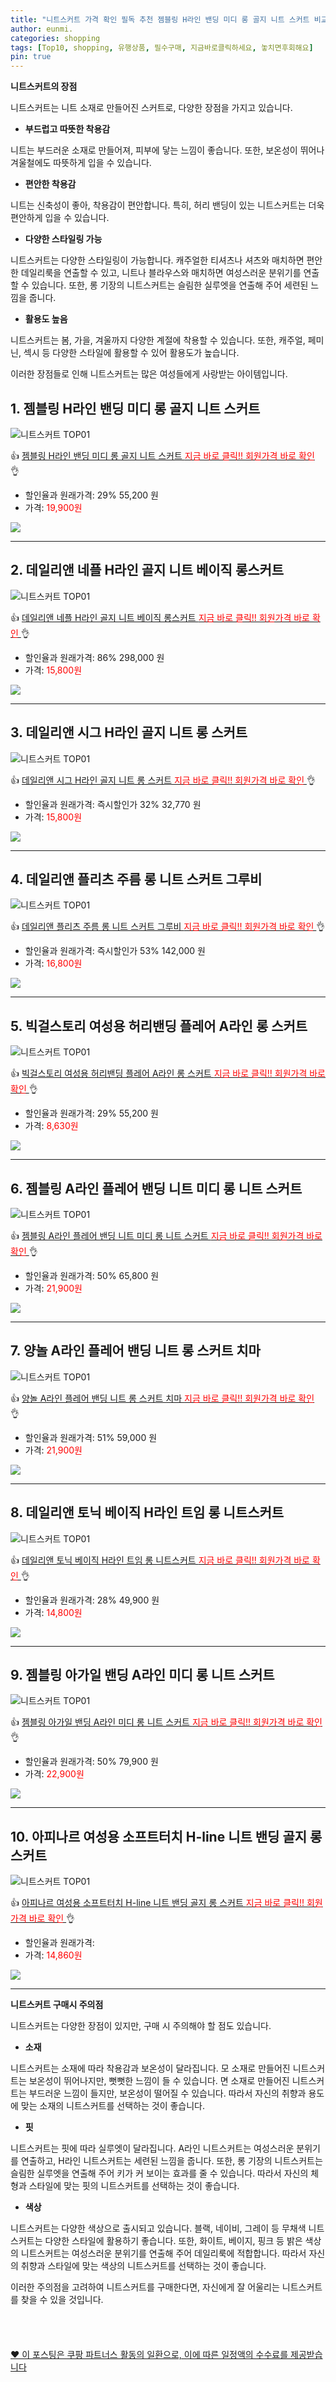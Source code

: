 ```yaml
---
title: "니트스커트 가격 확인 필독 추천 젬블링 H라인 밴딩 미디 롱 골지 니트 스커트 비교 장점 구매가이드"
author: eunmi.
categories: shopping
tags: [Top10, shopping, 유행상품, 필수구매, 지금바로클릭하세요, 놓치면후회해요]
pin: true
---
```

**니트스커트의 장점**

니트스커트는 니트 소재로 만들어진 스커트로, 다양한 장점을 가지고 있습니다.

* **부드럽고 따뜻한 착용감**

니트는 부드러운 소재로 만들어져, 피부에 닿는 느낌이 좋습니다. 또한, 보온성이 뛰어나 겨울철에도 따뜻하게 입을 수 있습니다.

* **편안한 착용감**

니트는 신축성이 좋아, 착용감이 편안합니다. 특히, 허리 밴딩이 있는 니트스커트는 더욱 편안하게 입을 수 있습니다.

* **다양한 스타일링 가능**

니트스커트는 다양한 스타일링이 가능합니다. 캐주얼한 티셔츠나 셔츠와 매치하면 편안한 데일리룩을 연출할 수 있고, 니트나 블라우스와 매치하면 여성스러운 분위기를 연출할 수 있습니다. 또한, 롱 기장의 니트스커트는 슬림한 실루엣을 연출해 주어 세련된 느낌을 줍니다.

* **활용도 높음**

니트스커트는 봄, 가을, 겨울까지 다양한 계절에 착용할 수 있습니다. 또한, 캐주얼, 페미닌, 섹시 등 다양한 스타일에 활용할 수 있어 활용도가 높습니다.

이러한 장점들로 인해 니트스커트는 많은 여성들에게 사랑받는 아이템입니다.

   

## 1. 젬블링 H라인 밴딩 미디 롱 골지 니트 스커트

![니트스커트 TOP01](https://thumbnail9.coupangcdn.com/thumbnails/remote/230x230ex/image/retail/images/4864474802984362-a4f31a2d-c309-42a9-972c-b093c886b01c.jpg)


👍 [젬블링 H라인 밴딩 미디 롱 골지 니트 스커트 <font color=red> 지금 바로 클릭!! 회원가격 바로 확인 </font> ](https://link.coupang.com/re/AFFSDP?lptag=AF3617701&subid=GithubCoopas&pageKey=7571640409&traceid=V0-153&itemId=19969673223&vendorItemId=87068204981) 👌 


- 할인율과 원래가격: 29%  55,200   원
- 가격: <span style='color:red'>19,900원</span>

[![](/discount_price.png)](https://link.coupang.com/re/AFFSDP?lptag=AF3617701&subid=GithubCoopas&pageKey=7571640409&traceid=V0-153&itemId=19969673223&vendorItemId=87068204981)

---


   

## 2. 데일리앤 네플 H라인 골지 니트 베이직 롱스커트

![니트스커트 TOP01](https://thumbnail7.coupangcdn.com/thumbnails/remote/230x230ex/image/vendor_inventory/5e20/6637198c3bd6e9ecabec859bcb1b5253ddee2b233856d3de6d1b1950d45d.jpg)


👍 [데일리앤 네플 H라인 골지 니트 베이직 롱스커트 <font color=red> 지금 바로 클릭!! 회원가격 바로 확인 </font> ](https://link.coupang.com/re/AFFSDP?lptag=AF3617701&subid=GithubCoopas&pageKey=4624967357&traceid=V0-153&itemId=5736961646&vendorItemId=73035658558) 👌 


- 할인율과 원래가격: 86%  298,000   원
- 가격: <span style='color:red'>15,800원</span>

[![](/discount_price.png)](https://link.coupang.com/re/AFFSDP?lptag=AF3617701&subid=GithubCoopas&pageKey=4624967357&traceid=V0-153&itemId=5736961646&vendorItemId=73035658558)

---


   

## 3. 데일리앤 시그 H라인 골지 니트 롱 스커트

![니트스커트 TOP01](https://thumbnail10.coupangcdn.com/thumbnails/remote/230x230ex/image/vendor_inventory/8de0/7b0d5452587ebc2502be1893906982246234e59f52e8558e0f3655b6c8b2.jpg)


👍 [데일리앤 시그 H라인 골지 니트 롱 스커트 <font color=red> 지금 바로 클릭!! 회원가격 바로 확인 </font> ](https://link.coupang.com/re/AFFSDP?lptag=AF3617701&subid=GithubCoopas&pageKey=6889871152&traceid=V0-153&itemId=16538023552&vendorItemId=83724775434) 👌 


- 할인율과 원래가격: 즉시할인가 32%  32,770   원
- 가격: <span style='color:red'>15,800원</span>

[![](/discount_price.png)](https://link.coupang.com/re/AFFSDP?lptag=AF3617701&subid=GithubCoopas&pageKey=6889871152&traceid=V0-153&itemId=16538023552&vendorItemId=83724775434)

---


   

## 4. 데일리앤 플리츠 주름 롱 니트 스커트 그루비

![니트스커트 TOP01](https://thumbnail7.coupangcdn.com/thumbnails/remote/230x230ex/image/vendor_inventory/e3f0/bae3a692fece64d228def75b4367124d962480bb466e041ad64e1bbeea35.jpg)


👍 [데일리앤 플리츠 주름 롱 니트 스커트 그루비 <font color=red> 지금 바로 클릭!! 회원가격 바로 확인 </font> ](https://link.coupang.com/re/AFFSDP?lptag=AF3617701&subid=GithubCoopas&pageKey=6232734758&traceid=V0-153&itemId=12535072775&vendorItemId=79803498566) 👌 


- 할인율과 원래가격: 즉시할인가 53%  142,000   원
- 가격: <span style='color:red'>16,800원</span>

[![](/discount_price.png)](https://link.coupang.com/re/AFFSDP?lptag=AF3617701&subid=GithubCoopas&pageKey=6232734758&traceid=V0-153&itemId=12535072775&vendorItemId=79803498566)

---


   

## 5. 빅걸스토리 여성용 허리밴딩 플레어 A라인 롱 스커트

![니트스커트 TOP01](https://thumbnail6.coupangcdn.com/thumbnails/remote/230x230ex/image/rs_quotation_api/jfmebaco/ea207f76c9b04b6995e8dd094b4a0667.jpg)


👍 [빅걸스토리 여성용 허리밴딩 플레어 A라인 롱 스커트 <font color=red> 지금 바로 클릭!! 회원가격 바로 확인 </font> ](https://link.coupang.com/re/AFFSDP?lptag=AF3617701&subid=GithubCoopas&pageKey=6064125693&traceid=V0-153&itemId=11164751510&vendorItemId=78442865464) 👌 


- 할인율과 원래가격: 29%  55,200   원
- 가격: <span style='color:red'>8,630원</span>

[![](/discount_price.png)](https://link.coupang.com/re/AFFSDP?lptag=AF3617701&subid=GithubCoopas&pageKey=6064125693&traceid=V0-153&itemId=11164751510&vendorItemId=78442865464)

---


   

## 6. 젬블링 A라인 플레어 밴딩 니트 미디 롱 니트 스커트

![니트스커트 TOP01](https://thumbnail6.coupangcdn.com/thumbnails/remote/230x230ex/image/retail/images/319079343475591-08bc0c67-9433-48f2-8d2a-6cea54607788.jpg)


👍 [젬블링 A라인 플레어 밴딩 니트 미디 롱 니트 스커트 <font color=red> 지금 바로 클릭!! 회원가격 바로 확인 </font> ](https://link.coupang.com/re/AFFSDP?lptag=AF3617701&subid=GithubCoopas&pageKey=7568491075&traceid=V0-153&itemId=19954481889&vendorItemId=87053364250) 👌 


- 할인율과 원래가격: 50%  65,800   원
- 가격: <span style='color:red'>21,900원</span>

[![](/discount_price.png)](https://link.coupang.com/re/AFFSDP?lptag=AF3617701&subid=GithubCoopas&pageKey=7568491075&traceid=V0-153&itemId=19954481889&vendorItemId=87053364250)

---


   

## 7. 양놀 A라인 플레어 밴딩 니트 롱 스커트 치마

![니트스커트 TOP01](https://thumbnail10.coupangcdn.com/thumbnails/remote/230x230ex/image/vendor_inventory/b94b/b28722366841221d6b6438777ac42d0e719a6cec68dd04e91830e0991c55.jpg)


👍 [양놀 A라인 플레어 밴딩 니트 롱 스커트 치마 <font color=red> 지금 바로 클릭!! 회원가격 바로 확인 </font> ](https://link.coupang.com/re/AFFSDP?lptag=AF3617701&subid=GithubCoopas&pageKey=6784251465&traceid=V0-153&itemId=15965390114&vendorItemId=83171636056) 👌 


- 할인율과 원래가격: 51%  59,000   원
- 가격: <span style='color:red'>21,900원</span>

[![](/discount_price.png)](https://link.coupang.com/re/AFFSDP?lptag=AF3617701&subid=GithubCoopas&pageKey=6784251465&traceid=V0-153&itemId=15965390114&vendorItemId=83171636056)

---


   

## 8. 데일리앤 토닉 베이직 H라인 트임 롱 니트스커트

![니트스커트 TOP01](https://thumbnail9.coupangcdn.com/thumbnails/remote/230x230ex/image/vendor_inventory/f94e/c3452eb4d4c2b6236c558e9e39edc7f43a6284635f4e7128958e7ad83f7c.jpg)


👍 [데일리앤 토닉 베이직 H라인 트임 롱 니트스커트 <font color=red> 지금 바로 클릭!! 회원가격 바로 확인 </font> ](https://link.coupang.com/re/AFFSDP?lptag=AF3617701&subid=GithubCoopas&pageKey=6109074930&traceid=V0-153&itemId=11501921606&vendorItemId=78777128598) 👌 


- 할인율과 원래가격: 28%  49,900   원
- 가격: <span style='color:red'>14,800원</span>

[![](/discount_price.png)](https://link.coupang.com/re/AFFSDP?lptag=AF3617701&subid=GithubCoopas&pageKey=6109074930&traceid=V0-153&itemId=11501921606&vendorItemId=78777128598)

---


   

## 9. 젬블링 아가일 밴딩 A라인 미디 롱 니트 스커트

![니트스커트 TOP01](https://thumbnail6.coupangcdn.com/thumbnails/remote/230x230ex/image/retail/images/2307613304984205-06101162-654e-4b7a-bdb7-11651f02d408.jpg)


👍 [젬블링 아가일 밴딩 A라인 미디 롱 니트 스커트 <font color=red> 지금 바로 클릭!! 회원가격 바로 확인 </font> ](https://link.coupang.com/re/AFFSDP?lptag=AF3617701&subid=GithubCoopas&pageKey=7581121361&traceid=V0-153&itemId=20012731358&vendorItemId=87109599024) 👌 


- 할인율과 원래가격: 50%  79,900   원
- 가격: <span style='color:red'>22,900원</span>

[![](/discount_price.png)](https://link.coupang.com/re/AFFSDP?lptag=AF3617701&subid=GithubCoopas&pageKey=7581121361&traceid=V0-153&itemId=20012731358&vendorItemId=87109599024)

---


   

## 10. 아피나르 여성용 소프트터치 H-line 니트 밴딩 골지 롱 스커트

![니트스커트 TOP01](https://thumbnail10.coupangcdn.com/thumbnails/remote/230x230ex/image/retail/images/5763425558366729-6ca6479e-24cc-40f0-873c-2e66b648327f.JPG)


👍 [아피나르 여성용 소프트터치 H-line 니트 밴딩 골지 롱 스커트 <font color=red> 지금 바로 클릭!! 회원가격 바로 확인 </font> ](https://link.coupang.com/re/AFFSDP?lptag=AF3617701&subid=GithubCoopas&pageKey=7648565048&traceid=V0-153&itemId=20344473017&vendorItemId=87429157528) 👌 


- 할인율과 원래가격: 
- 가격: <span style='color:red'>14,860원</span>

[![](/discount_price.png)](https://link.coupang.com/re/AFFSDP?lptag=AF3617701&subid=GithubCoopas&pageKey=7648565048&traceid=V0-153&itemId=20344473017&vendorItemId=87429157528)

---
**니트스커트 구매시 주의점**

니트스커트는 다양한 장점이 있지만, 구매 시 주의해야 할 점도 있습니다.

* **소재**

니트스커트는 소재에 따라 착용감과 보온성이 달라집니다. 모 소재로 만들어진 니트스커트는 보온성이 뛰어나지만, 뻣뻣한 느낌이 들 수 있습니다. 면 소재로 만들어진 니트스커트는 부드러운 느낌이 들지만, 보온성이 떨어질 수 있습니다. 따라서 자신의 취향과 용도에 맞는 소재의 니트스커트를 선택하는 것이 좋습니다.

* **핏**

니트스커트는 핏에 따라 실루엣이 달라집니다. A라인 니트스커트는 여성스러운 분위기를 연출하고, H라인 니트스커트는 세련된 느낌을 줍니다. 또한, 롱 기장의 니트스커트는 슬림한 실루엣을 연출해 주어 키가 커 보이는 효과를 줄 수 있습니다. 따라서 자신의 체형과 스타일에 맞는 핏의 니트스커트를 선택하는 것이 좋습니다.

* **색상**

니트스커트는 다양한 색상으로 출시되고 있습니다. 블랙, 네이비, 그레이 등 무채색 니트스커트는 다양한 스타일에 활용하기 좋습니다. 또한, 화이트, 베이지, 핑크 등 밝은 색상의 니트스커트는 여성스러운 분위기를 연출해 주어 데일리룩에 적합합니다. 따라서 자신의 취향과 스타일에 맞는 색상의 니트스커트를 선택하는 것이 좋습니다.

이러한 주의점을 고려하여 니트스커트를 구매한다면, 자신에게 잘 어울리는 니트스커트를 찾을 수 있을 것입니다.<br><br><br><br><br> [ ❤  이 포스팅은 쿠팡 파트너스 활동의 일환으로, 이에 따른 일정액의 수수료를 제공받습니다](https://link.coupang.com/a/bcEFyh)